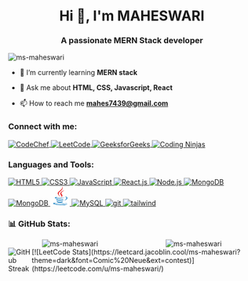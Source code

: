 <h1 align="center">Hi 👋, I'm MAHESWARI</h1>
<h3 align="center">A passionate MERN Stack developer</h3>

<p align="left"> <img src="https://komarev.com/ghpvc/?username=ms-maheswari&label=Profile%20views&color=0e75b6&style=flat" alt="ms-maheswari" /> </p>

- 🌱 I’m currently learning **MERN stack**

- 💬 Ask me about **HTML, CSS, Javascript, React**

- 📫 How to reach me **mahes7439@gmail.com**

<h3 align="left">Connect with me:</h3>
<p align="left">
<a href="https://www.codechef.com/users/mahes7439" target="_blank">
  <img align="center" src="https://cdn.codechef.com/images/cc-logo.svg"
    alt="CodeChef" height="30" width="50"/>
</a>
<a href="https://leetcode.com/ms-maheswari/" target="_blank">
  <img align="center" src="https://assets.leetcode.com/users/leetcode/avatar_1568224780.png"
    alt="LeetCode" height="30" width="50"/>
</a>
<a href="https://auth.geeksforgeeks.org/user/msmaheswari" target="_blank">
    <img align="center" src="https://media.geeksforgeeks.org/wp-content/uploads/20200716222246/Path-219.png"
    alt="GeeksforGeeks" height="30" width="50"/>
</a>
<a href="https://www.codingninjas.com/studio/profile/ms_maheswari" target="_blank">
  <img align="center" src="https://files.codingninjas.com/new-cn-logos-32028.svg"
    alt="Coding Ninjas" height="30" width="50"/>
</a>

</p>

<h3 align="left">Languages and Tools:</h3>
<p align="left"> 
  <a href="https://www.w3.org/html/" target="_blank" rel="noreferrer">
    <img src="https://encrypted-tbn0.gstatic.com/images?q=tbn:ANd9GcSo5SpVM6kE84kgy6qall1mMwvumSDAfivj2g&usqp=CAU" alt="HTML5" width="40" height="40"/>
  </a>
  <a href="https://www.w3schools.com/css/" target="_blank" rel="noreferrer">
    <img src="https://diziglobalsolution.com/wp-content/uploads/2023/04/logo-css-3-1536.png" alt="CSS3" width="40" height="40" padding-right="20px"/>
  </a>
  <a href="https://developer.mozilla.org/en-US/docs/Web/JavaScript" target="_blank" rel="noreferrer">
    <img src="https://upload.wikimedia.org/wikipedia/commons/thumb/9/99/Unofficial_JavaScript_logo_2.svg/1200px-Unofficial_JavaScript_logo_2.svg.png" alt="JavaScript" width="40" height="40"/>
  </a>
  <a href="https://reactjs.org/" target="_blank" rel="noreferrer">
    <img src="https://cdn.freebiesupply.com/logos/large/2x/react-1-logo-png-transparent.png" alt="React.js" width="40" height="40"/>
  </a>
  <a href="https://nodejs.org" target="_blank" rel="noreferrer">
    <img src="https://nodejs.org/static/images/logo.svg" alt="Node.js" width="40" height="40"/>
  </a>
  <a href="https://www.mongodb.com/" target="_blank" rel="noreferrer">
    <img src="https://w7.pngwing.com/pngs/956/695/png-transparent-mongodb-original-wordmark-logo-icon-thumbnail.png" alt="MongoDB" width="40" height="40"/>
  </a>
  <a href="https://expressjs.com/" target="_blank" rel="noreferrer">
    <img src="https://miro.medium.com/v2/resize:fit:1400/1*i2fRBk3GsYLeUk_Rh7AzHw.png" alt="MongoDB" width="40" height="40"/>
  </a>
  <a href="https://www.java.com" target="_blank" rel="noreferrer"> 
    <img src="https://raw.githubusercontent.com/devicons/devicon/master/icons/java/java-original.svg" alt="java" width="40" height="40"/> 
  </a>
  <a href="https://www.mysql.com/" target="_blank" rel="noreferrer">
    <img src="https://d1.awsstatic.com/asset-repository/products/amazon-rds/1024px-MySQL.ff87215b43fd7292af172e2a5d9b844217262571.png" alt="MySQL" width="40" height="40"/>
  </a>
  <a href="https://git-scm.com/" target="_blank" rel="noreferrer"> <img src="https://www.vectorlogo.zone/logos/git-scm/git-scm-icon.svg" alt="git" width="40" height="40" /> 
    </a> 
    <a href="https://tailwindcss.com/" target="_blank" rel="noreferrer"> <img src="https://www.vectorlogo.zone/logos/tailwindcss/tailwindcss-icon.svg" alt="tailwind" width="40" height="40"/> 
    </a> 
</p>

<h3 align="left">📊 GitHub Stats:</h3>

<div style="display: flex; justify-content: space-around;">
  <img src="https://github-readme-stats.vercel.app/api/top-langs?username=ms-maheswari&show_icons=true&locale=en&layout=compact" alt="ms-maheswari"/>
  <img src="https://github-readme-stats.vercel.app/api?username=ms-maheswari&theme=dark&show_icons=true&locale=en" alt="ms-maheswari"/>
</div>

<div style="display: flex; justify-content: space-around;">
  <img src="https://github-readme-streak-stats.herokuapp.com/?user=ms-maheswari&theme=dark&hide_border=false" alt="GitHub Streak" />
  [![LeetCode Stats](https://leetcard.jacoblin.cool/ms-maheswari?theme=dark&font=Comic%20Neue&ext=contest)](https://leetcode.com/u/ms-maheswari/)
</div>
